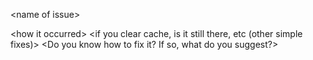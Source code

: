 <name of issue\>

<how it occurred\>
<if you clear cache, is it still there, etc (other simple fixes)\>
<Do you know how to fix it? If so, what do you suggest?\>
